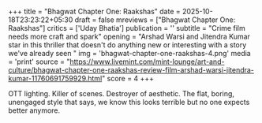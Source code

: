 +++
title = "Bhagwat Chapter One: Raakshas"
date = 2025-10-18T23:23:22+05:30
draft = false
mreviews = ["Bhagwat Chapter One: Raakshas"]
critics = ['Uday Bhatia']
publication = ''
subtitle = "Crime film needs more craft and spark"
opening = "Arshad Warsi and Jitendra Kumar star in this thriller that doesn't do anything new or interesting with a story we've already seen "
img = 'bhagwat-chapter-one-raakshas-4.png'
media = 'print'
source = "https://www.livemint.com/mint-lounge/art-and-culture/bhagwat-chapter-one-raakshas-review-film-arshad-warsi-jitendra-kumar-11760691759929.html"
score = 4
+++

OTT lighting. Killer of scenes. Destroyer of aesthetic. The flat, boring, unengaged style that says, we know this looks terrible but no one expects better anymore.
